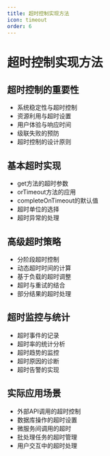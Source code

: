 ```yaml
---
title: 超时控制实现方法
icon: timeout
order: 6
---
```


# 超时控制实现方法

## 超时控制的重要性

- 系统稳定性与超时控制
- 资源利用与超时设置
- 用户体验与响应时间
- 级联失败的预防
- 超时控制的设计原则

## 基本超时实现

- get方法的超时参数
- orTimeout方法的应用
- completeOnTimeout的默认值
- 超时单位的选择
- 超时异常的处理

## 高级超时策略

- 分阶段超时控制
- 动态超时时间的计算
- 基于负载的超时调整
- 超时与重试的结合
- 部分结果的超时处理

## 超时监控与统计

- 超时事件的记录
- 超时率的统计分析
- 超时趋势的监控
- 超时原因的诊断
- 超时告警的实现

## 实际应用场景

- 外部API调用的超时控制
- 数据库操作的超时设置
- 微服务间调用的超时
- 批处理任务的超时管理
- 用户交互中的超时处理
